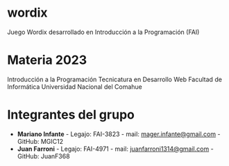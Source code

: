 # wordix
Juego Wordix desarrollado en Introducción a la Programación (FAI)

# Materia 2023

Introducción a la Programación
Tecnicatura en Desarrollo Web
Facultad de Informática
Universidad Nacional del Comahue

# Integrantes del grupo

- **Mariano Infante** - Legajo: FAI-3823 - mail: mager.infante@gmail.com - GitHub: MGIC12
- **Juan Farroni** - Legajo: FAI-4971 - mail: juanfarroni1314@gmail.com - GitHub: JuanF368
